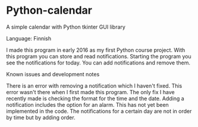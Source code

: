 # Python-calendar
A simple calendar with Python tkinter GUI library

Language: Finnish

I made this program in early 2016 as my first Python course project.
With this program you can store and read notifications.
Starting the program you see the notifications for today. You can
add notifications and remove them.

Known issues and development notes

There is an error with removing a notification which I haven't fixed.
This error wasn't there when I first made this program.
The only fix I have recently made is checking the format for the time 
and the date.
Adding a notification includes the option for an alarm. This has not
yet been implemented in the code. 
The notifications for a certain day are not in order by time but by
adding order. 
